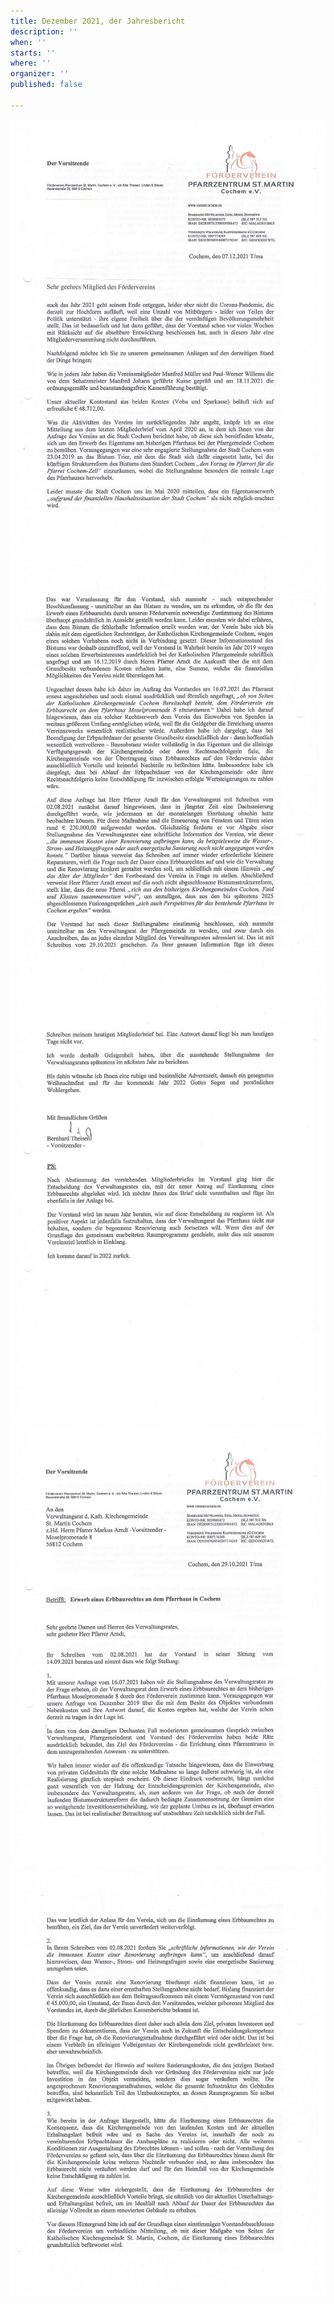 ```yaml
---
title: Dezember 2021, der Jahresbericht
description: ''
when: ''
starts: ''
where: ''
organizer: ''
published: false

---
```

![](/images/forderverein-jahresbericht-2021-s-1-kopie.jpg)![](/images/forderverein-jahresbericht-2021-s-2-kopie.jpg)![](/images/forderverein-jahresbericht-s-3-kopie.jpg)![](/images/forderverein-erwerb-eines-erbaurechtes-anfrage-an-den-verwaltundsrat-oktober-2021-kopie.jpg)![](/images/forderverein-anfrage-an-den-verwaltungsrat-s-2.jpg)